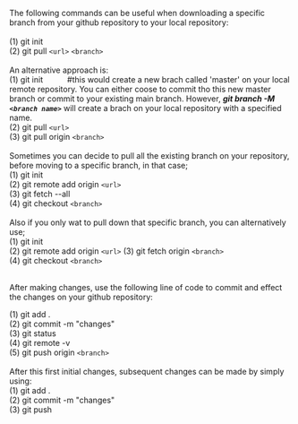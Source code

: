 The following commands can be useful when downloading a specific branch from your github repository to your local repository: <br>
<br>
(1) git init<br>
(2) git pull `<url>`  `<branch>` 
<br>
<br>
 An alternative approach is:
<br>
(1) git init &nbsp;&nbsp;&nbsp;&nbsp;&nbsp;&nbsp;&nbsp;&nbsp;&nbsp; #this would create a new brach called 'master' on your local remote repository. You can either coose to commit tho this new master branch or commit to your existing main branch. However, ***git branch -M `<branch name>`*** will create a brach on your local repository with a specified name.<br> 
(2) git pull `<url>` <br>
(3) git pull origin `<branch>` 
<br>
<br>
Sometimes you can decide to pull all the existing branch on your repository, before moving to a specific branch, in that case; <br>
(1) git init <br>
(2) git remote add origin `<url>` <br>
(3) git fetch --all <br>
(4) git checkout  `<branch>` <br>
<br>
Also if you only wat to pull down that specific branch, you can alternatively use; <br>
(1) git init<br>
(2) git remote add origin `<url>`
(3) git fetch origin `<branch>` <br>
(4) git checkout  `<branch>`

<br>
After making changes, use the following line of code to commit and effect the changes on your github repository: <br>

(1) git add . <br>
(2) git commit -m "changes" <br>
(3) git status <br>
(4) git remote -v <br>
(5) git push origin `<branch>`
<br>
<br>
After this first initial changes, subsequent changes can be made by simply using: <br>
(1) git add . <br>
(2) git commit -m "changes" <br>
(3) git push <br>
<br>


